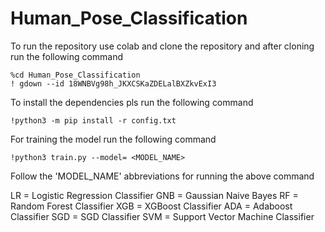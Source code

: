 # Human_Pose_Classification

To run the repository use colab and clone the repository and after cloning run the following command
```
%cd Human_Pose_Classification
! gdown --id 18WNBVg98h_JKXCSKaZDELalBXZkvExI3
```




To install the dependencies pls run the following command
```
!python3 -m pip install -r config.txt
```
For training the model run the following command
```
!python3 train.py --model= <MODEL_NAME>
```
Follow the 'MODEL_NAME' abbreviations for running the above command

LR = Logistic Regression Classifier
GNB = Gaussian Naive Bayes
RF = Random Forest Classifier
XGB = XGBoost Classifier
ADA = Adaboost Classifier
SGD = SGD Classifier
SVM = Support Vector Machine Classifier
